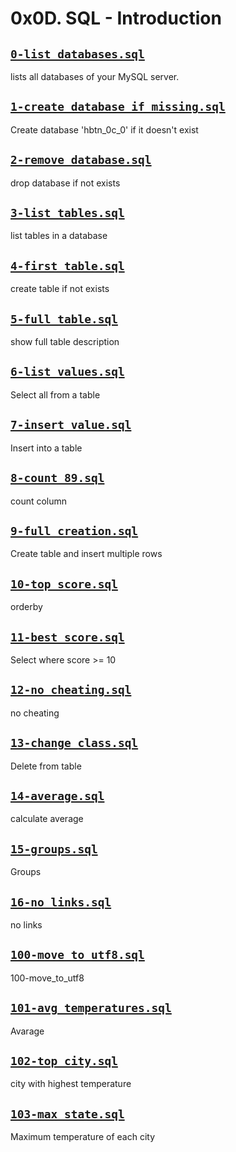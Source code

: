 # 0x0D. SQL - Introduction
 

## [`0-list_databases.sql`](0-list_databases.sql)
lists all databases of your MySQL server.

## [`1-create_database_if_missing.sql`](1-create_database_if_missing.sql)
Create database 'hbtn_0c_0' if it doesn\'t exist

## [`2-remove_database.sql`](2-remove_database.sql)
drop database if not exists

## [`3-list_tables.sql`](3-list_tables.sql)
list tables in a database

## [`4-first_table.sql`](4-first_table.sql)
create table if not exists

## [`5-full_table.sql`](5-full_table.sql)
show full table description

## [`6-list_values.sql`](6-list_values.sql)
Select all from a table

## [`7-insert_value.sql`](7-insert_value.sql)
Insert into a table

## [`8-count_89.sql`](8-count_89.sql)
count column

## [`9-full_creation.sql`](9-full_creation.sql)
Create table and insert multiple rows

## [`10-top_score.sql`](10-top_score.sql)
orderby

## [`11-best_score.sql`](11-best_score.sql)
Select where score >= 10

## [`12-no_cheating.sql`](12-no_cheating.sql)
no cheating

## [`13-change_class.sql`](13-change_class.sql)
Delete from table

## [`14-average.sql`](14-average.sql)
calculate average

## [`15-groups.sql`](15-groups.sql)
Groups

## [`16-no_links.sql`](16-no_links.sql)
no links

## [`100-move_to_utf8.sql`](100-move_to_utf8.sql)
100-move_to_utf8

## [`101-avg_temperatures.sql`](101-avg_temperatures.sql)
Avarage

## [`102-top_city.sql`](102-top_city.sql)
city with highest temperature

## [`103-max_state.sql`](103-max_state.sql)
Maximum temperature of each city
